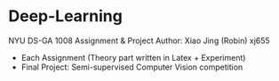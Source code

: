# Deep-Learning
NYU DS-GA 1008 Assignment &amp; Project
Author: Xiao Jing (Robin) xj655
- Each Assignment (Theory part written in Latex + Experiment)
- Final Project: Semi-supervised  Computer Vision competition
